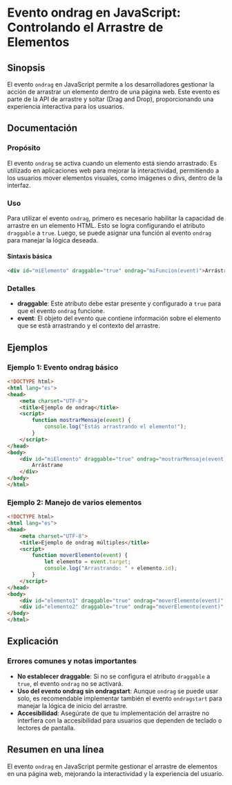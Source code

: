 <!--
Meta Description: # Evento ondrag en JavaScript: Controlando el Arrastre de Elementos ## Sinopsis El evento `ondrag` en JavaScript permite a los desarrolladores gestion...
Meta Keywords: ondrag, evento, html, draggable, div
-->

# Evento ondrag en JavaScript: Controlando el Arrastre de Elementos

## Sinopsis
El evento `ondrag` en JavaScript permite a los desarrolladores gestionar la acción de arrastrar un elemento dentro de una página web. Este evento es parte de la API de arrastre y soltar (Drag and Drop), proporcionando una experiencia interactiva para los usuarios.

## Documentación
### Propósito
El evento `ondrag` se activa cuando un elemento está siendo arrastrado. Es utilizado en aplicaciones web para mejorar la interactividad, permitiendo a los usuarios mover elementos visuales, como imágenes o divs, dentro de la interfaz.

### Uso
Para utilizar el evento `ondrag`, primero es necesario habilitar la capacidad de arrastre en un elemento HTML. Esto se logra configurando el atributo `draggable` a `true`. Luego, se puede asignar una función al evento `ondrag` para manejar la lógica deseada.

#### Sintaxis básica
```html
<div id="miElemento" draggable="true" ondrag="miFuncion(event)">Arrástrame</div>
```

### Detalles
- **draggable**: Este atributo debe estar presente y configurado a `true` para que el evento `ondrag` funcione.
- **event**: El objeto del evento que contiene información sobre el elemento que se está arrastrando y el contexto del arrastre.

## Ejemplos
### Ejemplo 1: Evento ondrag básico
```html
<!DOCTYPE html>
<html lang="es">
<head>
    <meta charset="UTF-8">
    <title>Ejemplo de ondrag</title>
    <script>
        function mostrarMensaje(event) {
            console.log("Estás arrastrando el elemento!");
        }
    </script>
</head>
<body>
    <div id="miElemento" draggable="true" ondrag="mostrarMensaje(event)" style="width: 100px; height: 100px; background-color: coral;">
        Arrástrame
    </div>
</body>
</html>
```

### Ejemplo 2: Manejo de varios elementos
```html
<!DOCTYPE html>
<html lang="es">
<head>
    <meta charset="UTF-8">
    <title>Ejemplo de ondrag múltiples</title>
    <script>
        function moverElemento(event) {
            let elemento = event.target;
            console.log("Arrastrando: " + elemento.id);
        }
    </script>
</head>
<body>
    <div id="elemento1" draggable="true" ondrag="moverElemento(event)" style="width: 50px; height: 50px; background-color: blue;"></div>
    <div id="elemento2" draggable="true" ondrag="moverElemento(event)" style="width: 50px; height: 50px; background-color: green;"></div>
</body>
</html>
```

## Explicación
### Errores comunes y notas importantes
- **No establecer draggable**: Si no se configura el atributo `draggable` a `true`, el evento `ondrag` no se activará.
- **Uso del evento ondrag sin ondragstart**: Aunque `ondrag` se puede usar solo, es recomendable implementar también el evento `ondragstart` para manejar la lógica de inicio del arrastre.
- **Accesibilidad**: Asegúrate de que tu implementación del arrastre no interfiera con la accesibilidad para usuarios que dependen de teclado o lectores de pantalla.

## Resumen en una línea
El evento `ondrag` en JavaScript permite gestionar el arrastre de elementos en una página web, mejorando la interactividad y la experiencia del usuario.